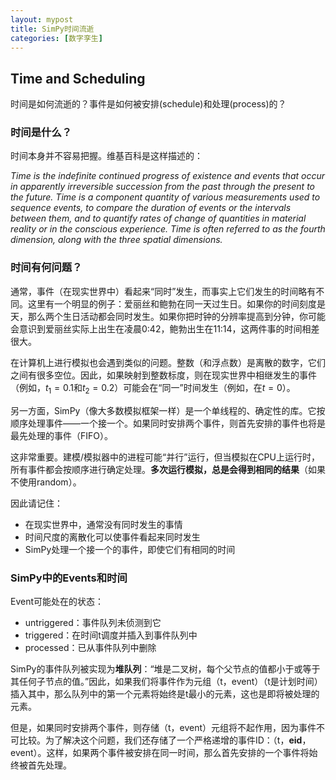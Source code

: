 ```yaml
---
layout: mypost
title: SimPy时间流逝
categories: [数字孪生]
---
```


## Time and Scheduling

时间是如何流逝的？事件是如何被安排(schedule)和处理(process)的？

### 时间是什么？

时间本身并不容易把握。维基百科是这样描述的：

*Time is the indefinite continued progress of existence and events that occur in apparently irreversible succession from the past through the present to the future. Time is a component quantity of various measurements used to sequence events, to compare the duration of events or the intervals between them, and to quantify rates of change of quantities in material reality or in the conscious experience. Time is often referred to as the fourth dimension, along with the three spatial dimensions.*

### 时间有何问题？

通常，事件（在现实世界中）看起来“同时”发生，而事实上它们发生的时间略有不同。这里有一个明显的例子：爱丽丝和鲍勃在同一天过生日。如果你的时间刻度是天，那么两个生日活动都会同时发生。如果你把时钟的分辨率提高到分钟，你可能会意识到爱丽丝实际上出生在凌晨0:42，鲍勃出生在11:14，这两件事的时间相差很大。

在计算机上进行模拟也会遇到类似的问题。整数（和浮点数）是离散的数字，它们之间有很多空位。因此，如果映射到整数标度，则在现实世界中相继发生的事件（例如，$t_1=0.1$和$t_2=0.2$）可能会在“同一”时间发生（例如，在$t=0$）。

另一方面，SimPy（像大多数模拟框架一样）是一个单线程的、确定性的库。它按顺序处理事件——一个接一个。如果同时安排两个事件，则首先安排的事件也将是最先处理的事件（FIFO）。

这非常重要。建模/模拟器中的进程可能“并行”运行，但当模拟在CPU上运行时，所有事件都会按顺序进行确定处理。**多次运行模拟，总是会得到相同的结果**（如果不使用random）。

因此请记住：
- 在现实世界中，通常没有同时发生的事情
- 时间尺度的离散化可以使事件看起来同时发生
- SimPy处理一个接一个的事件，即使它们有相同的时间

### SimPy中的Events和时间

Event可能处在的状态：
- untriggered：事件队列未侦测到它
- triggered：在时间t调度并插入到事件队列中
- processed：已从事件队列中删除

SimPy的事件队列被实现为**堆队列**：“堆是二叉树，每个父节点的值都小于或等于其任何子节点的值。”因此，如果我们将事件作为元组（t，event）（t是计划时间）插入其中，那么队列中的第一个元素将始终是t最小的元素，这也是即将被处理的元素。

但是，如果同时安排两个事件，则存储（t，event）元组将不起作用，因为事件不可比较。为了解决这个问题，我们还存储了一个严格递增的事件ID：（t，**eid**，event）。这样，如果两个事件被安排在同一时间，那么首先安排的一个事件将始终被首先处理。
